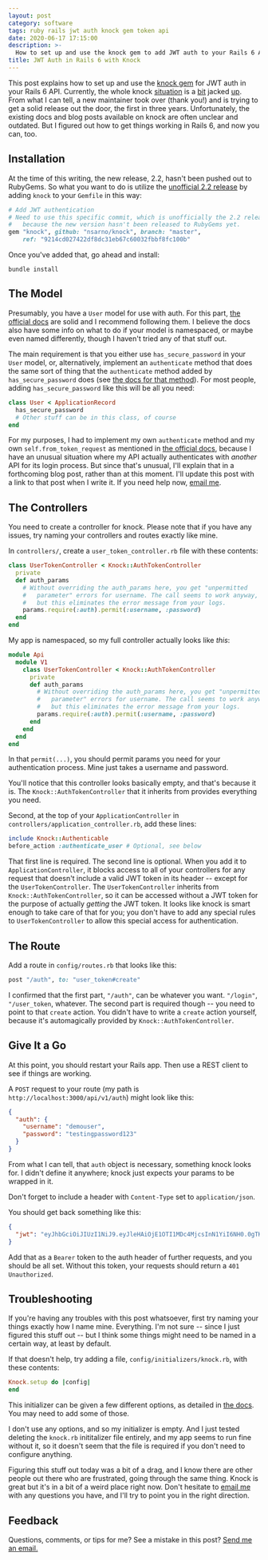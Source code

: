 ```yaml
---
layout: post
category: software
tags: ruby rails jwt auth knock gem token api
date: 2020-06-17 17:15:00
description: >-
  How to set up and use the knock gem to add JWT auth to your Rails 6 API.
title: JWT Auth in Rails 6 with Knock
---
```


This post explains how to set up and use the [knock gem][1] for JWT auth in
your Rails 6 API. Currently, the whole knock [situation][2] is a [bit][3]
jacked [up][4]. From what I can tell, a new maintainer took over (thank you!)
and is trying to get a solid release out the door, the first in three years.
Unfortunately, the existing docs and blog posts available on knock are often
unclear and outdated. But I figured out how to get things working in Rails 6,
and now you can, too.

<!-- more -->

## Installation

At the time of this writing, the new release, 2.2, hasn't been pushed out to
RubyGems. So what you want to do is utilize the [unofficial 2.2 release][2]
by adding `knock` to your `Gemfile` in this way:

```ruby
# Add JWT authentication
# Need to use this specific commit, which is unofficially the 2.2 release,
#   because the new version hasn't been released to RubyGems yet.
gem "knock", github: "nsarno/knock", branch: "master",
    ref: "9214cd027422df8dc31eb67c60032fbbf8fc100b"
```

Once you've added that, go ahead and install:

```shell
bundle install
```

## The Model

Presumably, you have a `User` model for use with auth. For this part, [the
official docs][5] are solid and I recommend following them. I believe the docs
also have some info on what to do if your model is namespaced, or maybe even
named differently, though I haven't tried any of that stuff out.

The main requirement is that you either use `has_secure_password` in your
`User` model, or, alternatively, implement an `authenticate` method that does
the same sort of thing that the `authenticate` method added by
`has_secure_password` does (see [the docs for that method][6]). For most
people, adding `has_secure_password` like this will be all you need:

```ruby
class User < ApplicationRecord
  has_secure_password
  # Other stuff can be in this class, of course
end
```

For my purposes, I had to implement my own `authenticate` method and my own
`self.from_token_request` as mentioned in [the official docs][5], because I
have an unusual situation where my API actually authenticates with _another_
API for its login process. But since that's unusual, I'll explain that in
a forthcoming blog post, rather than at this moment. I'll update this post with
a link to that post when I write it. If you need help now, [email me][7].

## The Controllers

You need to create a controller for knock. Please note that if you have
any issues, try naming your controllers and routes exactly like mine.

In `controllers/`, create a `user_token_controller.rb` file with these
contents:

```ruby
class UserTokenController < Knock::AuthTokenController
  private
  def auth_params
    # Without overriding the auth_params here, you get "unpermitted
    #   parameter" errors for username. The call seems to work anyway,
    #   but this eliminates the error message from your logs.
    params.require(:auth).permit(:username, :password)
  end
end
```

My app is namespaced, so my full controller actually looks like _this_:

```ruby
module Api
  module V1
    class UserTokenController < Knock::AuthTokenController
      private
      def auth_params
        # Without overriding the auth_params here, you get "unpermitted
        #   parameter" errors for username. The call seems to work anyway,
        #   but this eliminates the error message from your logs.
        params.require(:auth).permit(:username, :password)
      end
    end
  end
end
```

In that `permit(...)`, you should permit params you need for your
authentication process. Mine just takes a username and password.

You'll notice that this controller looks basically empty, and that's because
it is. The `Knock::AuthTokenController` that it inherits from provides
everything you need.

Second, at the top of your `ApplicationController` in
`controllers/application_controller.rb`, add these lines:

```ruby
include Knock::Authenticable
before_action :authenticate_user # Optional, see below
```

That first line is required. The second line is optional. When you add it to
`ApplicationController`, it blocks access to all of your controllers for
any request that doesn't include a valid JWT token in its header -- except
for the `UserTokenController`. The `UserTokenController` inherits from
`Knock::AuthTokenController`, so it can be accessed without a JWT token for
the purpose of actually _getting_ the JWT token. It looks like knock is
smart enough to take care of that for you; you don't have to add any special
rules to `UserTokenController` to allow this special access for authentication.

## The Route

Add a route in `config/routes.rb` that looks like this:

```ruby
post "/auth", to: "user_token#create"
```

I confirmed that the first part, `"/auth"`, can be whatever you want.
`"/login"`, `"/user_token`, whatever. The second part is required though --
you need to point to that `create` action. You didn't have to write a `create`
action yourself, because it's automagically provided by
`Knock::AuthTokenController`.

## Give It a Go

At this point, you should restart your Rails app. Then use a REST client
to see if things are working.

A `POST` request to your route (my path is `http://localhost:3000/api/v1/auth`)
might look like this:

```json
{
  "auth": {
    "username": "demouser",
    "password": "testingpassword123"
  }
}
```

From what I can tell, that `auth` object is necessary, something knock looks
for. I didn't define it anywhere; knock just expects your params to be wrapped
in it.

Don't forget to include a header with `Content-Type` set to `application/json`.

You should get back something like this:

```json
{
  "jwt": "eyJhbGciOiJIUzI1NiJ9.eyJleHAiOjE1OTI1MDc4MjcsInN1YiI6NH0.0gTKH4rmDFvI-mZmHIB52CooUDIEYZjQ1aLnX0DVT6w"
}
```

Add that as a `Bearer` token to the auth header of further requests, and you
should be all set. Without this token, your requests should return a `401
Unauthorized`.

## Troubleshooting

If you're having any troubles with this post whatsoever, first try naming
your things exactly how I name mine. Everything. I'm not sure -- since I
just figured this stuff out -- but I think some things might need to be named
in a certain way, at least by default.

If that doesn't help, try adding a file, `config/initializers/knock.rb`,
with these contents:

```ruby
Knock.setup do |config|
end
```

This initializer can be given a few different options, as detailed in [the
docs][5]. You may need to add some of those.

I don't use any options, and so my initializer is empty. And I just tested
deleting the `knock.rb` inititalizer file entirely, and my app seems to run
fine without it, so it doesn't seem that the file is required if you don't need
to configure anything.

Figuring this stuff out today was a bit of a drag, and I know there are other
people out there who are frustrated, going through the same thing. Knock is
great but it's in a bit of a weird place right now. Don't hesitate to
[email me][7] with any questions you have, and I'll try to point you in the
right direction.

## Feedback

Questions, comments, or tips for me? See a mistake in this post? [Send me an
email.](mailto:hello@davidgay.org)


[1]: https://github.com/nsarno/knock
[2]: https://github.com/nsarno/knock/pull/248
[3]: https://github.com/nsarno/knock/issues/250
[4]: https://github.com/nsarno/knock/issues/249
[5]: https://github.com/nsarno/knock/blob/master/README.md
[6]: https://api.rubyonrails.org/classes/ActiveModel/SecurePassword/ClassMethods.html#method-i-has_secure_password
[7]: mailto:hello@davidgay.org
